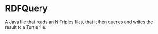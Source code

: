 # RDFQuery
A Java file that reads an N-Triples files, that it then queries and writes the result to a Turtle file.
